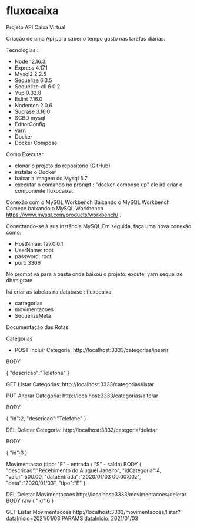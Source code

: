 # fluxocaixa
Projeto API Caixa Virtual

Criação de uma Api para saber o tempo gasto nas tarefas diárias.

Tecnologias :

*	Node 12.16.3.
*	Express 4.17.1
*	Mysql2 2.2.5
*	Sequelize 6.3.5
*	Sequelize-cli 6.0.2
*	Yup 0.32.8
*	Eslint 7.16.0
*	Nodemon 2.0.6
*	Sucrase 3.16.0
*	SGBD mysql
* EditorConfig
* yarn
* Docker
* Docker Compose

Como Executar
*	clonar o projeto do repositório (GitHub)
* instalar o Docker
* baixar a imagem do Mysql 5.7
* executar o comando no prompt : "docker-compose up"
  ele irá criar o componente fluxocaixa.

Conexão com o MySQL Workbench
Baixando o MySQL Workbench
Comece baixando o MySQL Workbench https://www.mysql.com/products/workbench/ .

Conectando-se à sua instância MySQL
Em seguida, faça uma nova conexão como:

* HostNmae: 127.0.0.1
* UserName: root
* password: root
* port: 3306

No prompt vá para a pasta onde baixou o projeto:
 excute: 
  yarn sequelize db:migrate 

Irá criar as tabelas na database : fluxocaixa
   * cartegorias
   * movimentacoes
   * SequelizeMeta

Documentação das Rotas:

 Categorias
  * POST Incluir Categoria: http://localhost:3333/categorias/inserir
  
  BODY
  
  {
      "descricao":"Telefone"
  }

GET Listar Categorias:  http://localhost:3333/categorias/listar

PUT Alterar Categoria:  http://localhost:3333/categorias/alterar
  
  BODY 
  
  {
     "id":2,
      "descricao":"Telefone"
  }

DEL Deletar Categoria:   http://localhost:3333/categoria/deletar

BODY 

{
      "id":3
  }

Movimentacao
  (tipo: "E" - entrada / "S" - saída)
  BODY 
  {
      "descricao":"Recebimento do Aluguel Janeiro",
      "idCategoria":4,
      "valor":500.00,
      "dataEntrada":"2020/01/03 00:00:00z",
     "data":"2020/01/03",
      "tipo":"E"
  }

DEL Deletar Movimentacoes
  http://localhost:3333/movimentacoes/deletar
  BODY raw
  {
      "id":6
  }

GET Listar Movimentacoes
  http://localhost:3333/movimentacoes/listar?dataInicio=2021/01/03
  PARAMS
  dataInicio: 2021/01/03
 


   

